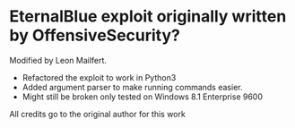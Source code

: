 # EternalBlue exploit originally written by OffensiveSecurity?

Modified by Leon Mailfert.
 - Refactored the exploit to work in Python3
 - Added argument parser to make running commands easier.
 - Might still be broken only tested on Windows 8.1 Enterprise 9600

All credits go to the original author for this work